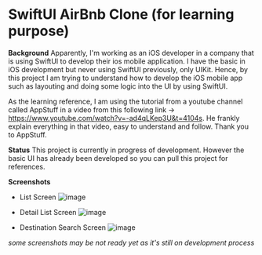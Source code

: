 # SwiftUI AirBnb Clone (for learning purpose)

**Background**
Apparently, I'm working as an iOS developer in a company that is using SwiftUI to develop their ios mobile application. I have the basic in iOS development but never using SwiftUI previously, only UIKit.
Hence, by this project I am trying to understand how to develop the iOS mobile app such as layouting and doing some logic into the UI by using SwiftUI. 

As the learning reference, I am using the tutorial from a youtube channel called AppStuff in a video from this following link -> https://www.youtube.com/watch?v=-ad4qLKep3U&t=4104s.
He frankly explain everything in that video, easy to understand and follow. Thank you to AppStuff.

**Status**
This project is currently in progress of development. However the basic UI has already been developed so you can pull this project for references.

**Screenshots**

- List Screen
![image](https://github.com/leowirasanto2/swiftui-airbnb-clone/assets/156512514/dbe1e53f-ea37-44c2-82f7-01b128ec9864)

- Detail List Screen
![image](https://github.com/leowirasanto2/swiftui-airbnb-clone/assets/156512514/8826b610-5091-4e5c-ba49-057d7a677793)

- Destination Search Screen
![image](https://github.com/leowirasanto2/swiftui-airbnb-clone/assets/156512514/5e139a48-2c05-4e05-b442-8b8621c59e3e)


_some screenshots may be not ready yet as it's still on development process_

